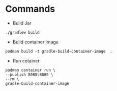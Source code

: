 # Commands

- Build Jar

``` shell
./gradlew build
```

- Build container image

``` shell
podman build -t gradle-build-container-image  . 
```

- Run cotainer

``` shell
podman container run \
--publish 8080:8080 \
--rm \
gradle-build-container-image
```



